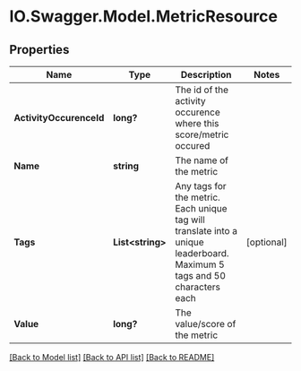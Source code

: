# IO.Swagger.Model.MetricResource
## Properties

Name | Type | Description | Notes
------------ | ------------- | ------------- | -------------
**ActivityOccurenceId** | **long?** | The id of the activity occurence where this score/metric occured | 
**Name** | **string** | The name of the metric | 
**Tags** | **List&lt;string&gt;** | Any tags for the metric. Each unique tag will translate into a unique leaderboard. Maximum 5 tags and 50 characters each | [optional] 
**Value** | **long?** | The value/score of the metric | 

[[Back to Model list]](../README.md#documentation-for-models) [[Back to API list]](../README.md#documentation-for-api-endpoints) [[Back to README]](../README.md)

